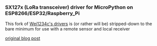 ### SX127x (LoRa transceiver) driver for MicroPython on ESP8266/ESP32/Raspberry_Pi

This fork of [Wei1234c's drivers](https://github.com/Wei1234c/SX127x_driver_for_MicroPython_on_ESP8266) is (or rather will be) stripped-down to the bare minimum for use with a remote sensor and local receiver 

[original blog post](https://wei1234c.blogspot.tw/2017/08/sx127x-lora-transceiver-driver-for.html)
